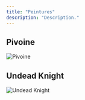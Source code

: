 ```yaml
---
title: "Peintures"
description: "Description."
---
```


## Pivoine

![Pivoine](/img/2d/peintures/pivoine.jpg)

## Undead Knight

![Undead Knight](/img/2d/peintures/undead-knight.jpg)
